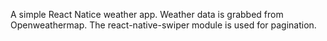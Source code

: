 A simple React Natice weather app. 
Weather data is grabbed from Openweathermap. 
The react-native-swiper module is used for pagination.
